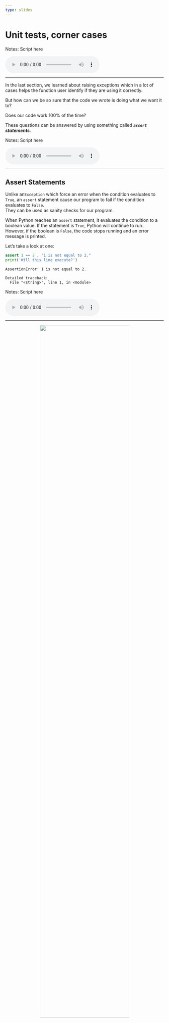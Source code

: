 ```yaml
---
type: slides
---
```


# Unit tests, corner cases

Notes: Script here

<html>

<audio controls >

<source src="/placeholder_audio.mp3" />

</audio>

</html>

---

In the last section, we learned about raising exceptions which in a lot
of cases helps the function user identify if they are using it
correctly.

But how can we be so sure that the code we wrote is doing what we want
it to?

Does our code work 100% of the time?

These questions can be answered by using something called ***`assert`
statements***.

Notes: Script here

<html>

<audio controls >

<source src="/placeholder_audio.mp3" />

</audio>

</html>

---

## Assert Statements

Unlike an`Exception` which force an error when the condition evaluates
to `True`, an `assert` statement cause our program to fail if the
condition evaluates to `False`.  
They can be used as sanity checks for our program.

When Python reaches an `assert` statement, it evaluates the condition to
a boolean value. If the statement is `True`, Python will continue to
run. However, if the boolean is `False`, the code stops running and an
error message is printed.

Let’s take a look at one:

``` python
assert 1 == 2 , "1 is not equal to 2."
print('Will this line execute?')
```

``` out
AssertionError: 1 is not equal to 2.

Detailed traceback: 
  File "<string>", line 1, in <module>
```

Notes: Script here

<html>

<audio controls >

<source src="/placeholder_audio.mp3" />

</audio>

</html>

---

<center>

<img src='/module6/assert.png' width="75%">

</center>

``` out
AssertionError: 1 is not equal to 2.

Detailed traceback: 
  File "<string>", line 1, in <module>
```

Here we have the keyword `assert` that checks if `1==2`. Since the
boolean is `False`, the message beside the condition `" 1 is not equal
to 2."` is outputted.

Let’s take a look at an example where the boolean is `True`:

``` python
assert 1 == 1 , "1 is not equal to 2."
print('Will this line execute?')
```

```out
Will this line execute?
```

Since the `assert` statement results in a `True` values, Python
continues to run and the next line of code is executed.

Notes: Script here

<html>

<audio controls >

<source src="/placeholder_audio.mp3" />

</audio>

</html>

---

## Why?

Where do assert statements come in handy?

Up to this point, we have been creating functions and only after we have
written them, we’ve tested if they work. Instead, programmers often use
a different approach. We recommend writing tests using `assert`
statements before our actual function. This is called Test-Driven
Development (TDD).

This may seem a little counter-intuitive, but we’re creating the
expectations of our function before the actual function code.

Often we have an idea of what our function should be able to do, and
what the function operation output is expected. If we write our tests
before the function it helps understand exactly what code we need to
write and it avoids encountering large time-consuming bugs down the
line.

<center>

<img src='/module6/why.png' width="75%">

</center>

Notes: Script here

<html>

<audio controls >

<source src="/placeholder_audio.mp3" />

</audio>

</html>

---

## What to test?

So, what kind of tests do we want? We want to keep these tests simple -
things that we know are true or could be easily calculated by hand.  
For example, let’s look at our `exponent_a_list()` function:

``` python
def exponent_a_list(numerical_list, exponent=2):
    new_exponent_list = list()
    
    for number in numerical_list:
        new_exponent_list.append(number ** exponent)
    
    return new_exponent_list
```

Easy cases for this function would be lists containing numbers that we
can easily square, or cube.

For example, we expect the square output of `[1, 2, 4, 7]` to be
`[1, 4, 16, 49]`.  
The test for this would look like this:

``` python
assert exponent_a_list([1, 2, 4, 7], 2) == [1, 4, 16, 49], "incorrect output for exponent = 2"
```

It’s also good to do multiple test to for different list sizes as well
as different values for both inputs. Let’s make another test for
`exponent` = `3`. Again, we use numbers that we know the cube of.

``` python
assert exponent_a_list([1, 2, 3], 3) == [1, 8, 27], "incorrect output for exponent = 3"
```

We can also test that our expected datatype is correct:

``` python
assert type(exponent_a_list([1,2,4], 2)) == list, "output type not a list"
```

Notes: Script here

<html>

<audio controls >

<source src="/placeholder_audio.mp3" />

</audio>

</html>

---

## False Positives

Just because all our tests pass, this does not mean our program is
necessarily correct. It’s common that our tests can pass but our code
contains errors.

``` python
def bad_function(numerical_list, exponent=2):
    new_exponent_list = list()
    for number in numerical_list:
        if len(numerical_list) >2:
            new_exponent_list.append(number ** exponent)
    return new_exponent_list
```

``` python
assert bad_function([1, 2, 4, 7], 2) == [1, 4, 16, 49], "incorrect output for exponent = 2"
assert bad_function([2, 1, 3], 3) == [8, 1, 27], "incorrect output for exponent = 3"
```

Here, it looks like our tests pass\! But let’s try another test:

``` python
assert bad_function([5, 10], 2) == [1, 4, 16, 49], "incorrect output for list size 2"
```

``` out
AssertionError: incorrect output for list size 2

Detailed traceback: 
  File "<string>", line 1, in <module>
```

How do we deal with it?

Write a lot of tests and don’t be overconfident, even after writing a
lot of tests\!

Notes: Script here

<html>

<audio controls >

<source src="/placeholder_audio.mp3" />

</audio>

</html>

---

## Corner Cases

Other tests that are good to include are tests that check ***corner
cases***. A corner case is an input that is reasonable but a bit unusual
and may trip up our code.

For example, taking the square of an empty list, or taking a 0 or
negative value exponent. Often it is desirable to add test cases to
address corner cases.

``` python
assert exponent_a_list([], 3) == [], "incorrect output for empty list"
assert exponent_a_list([0, 1, 3], 0) == [1, 1, 1], "incorrect output for exponent 0"
assert exponent_a_list([1, 2], -2) == [1, 0.25], "incorrect output for a negative exponent"
```

These corner cases pass, but let’s try another one:

``` python
assert exponent_a_list([0, 2, 4], -1) == [1, 0.5, 0.25], "incorrect output for a negative exponent"
```

``` out
ZeroDivisionError: 0.0 cannot be raised to a negative power

Detailed traceback: 
  File "<string>", line 1, in <module>
  File "<string>", line 5, in exponent_a_list
```

Since 0 to the power of -1 is equal to 1/0, the correct answer is
infinity. In this case, we would need to correct the code in our
function to handle this weird case or inform the user using `Exceptions`
that our function cannot accept lists containing 0 if the exponent is
negative.

Notes: Script here

<html>

<audio controls >

<source src="/placeholder_audio.mp3" />

</audio>

</html>

---

# Testing Functions that Work with Data

Often, we will be making functions that work on data. In these
situations, we make some testing data also known as ***“helper”*** data.
Helper data is small in size and that we can easily work with and
calculate our functions return value from easily.

Helper data can be made from scratch using functions such as
`pd.DataFrame()` or `pd.DataFrame.from_dict()` which we learned about in
module 4. You can also upload a very small slice of an existing
dataframe.

For example, perhaps we want to write a function called `column_stats`
that returns some summary statistics in form of a dictionary. The
function below is something we might have envisioned (Note that at this
point it will not have been written out and it would just be an idea)

``` python
def column_stats(df, column):
   stats_dict = {'max': df[column].max(),
                 'min': df[column].min(),
                 'mean': round(df[column].mean()),
                 'range': df[column].max() - df[column].min()}
   return stats_dict
```

Notes: Script here

<html>

<audio controls >

<source src="/placeholder_audio.mp3" />

</audio>

</html>

---

We need to make my helper data so that we can easily calculate the max,
min, range, and mean easily on any columns. The values we chose in our
columns are easy to calculate the statistics from. The dataframe also
has a small dimension to keep the calculations simple.

``` python
data = { 'name': ['Cherry', 'Oak', 'Willow', 'Fir', 'Oak'], 
         'height': [15, 20, 10, 5, 10], 
         'diameter': [2, 5, 3, 10, 5], 
         'age': [0, 0, 0, 0, 0], 
         'flowering': [True, False, True, False, False]}
         
forest = pd.DataFrame.from_dict(data)
forest
```

```out
     name  height  diameter  age  flowering
0  Cherry      15         2    0       True
1     Oak      20         5    0      False
2  Willow      10         3    0       True
3     Fir       5        10    0      False
4     Oak      10         5    0      False
```

The tests we write for the function `column_stats()` are now easy to
calculate:

``` python
assert column_stats(forest, 'height') == {'max': 20, 'min': 5, 'mean': 12.0, 'range': 15}
assert column_stats(forest, 'diameter') == {'max': 10, 'min': 2, 'mean': 5.0, 'range': 8}
assert column_stats(forest, 'age') == {'max': 0, 'min': 0, 'mean': 0, 'range': 0}
```

Notes: Script here

<html>

<audio controls >

<source src="/placeholder_audio.mp3" />

</audio>

</html>

---

## Systematic Approach

We use a **systematic approach** to design our function using a general
set of steps to follow when writing programs.

The approach we recommend includes 5 steps:

***1. Write the function stub: a function that does nothing but accepts
all input parameters and return the correct datatype.***

This means we are writing the skeleton of a function. We include the
line that defines the function with the input arguments and the return
statement returning the object with the desired data type.

Using our `exponent_a_list()` function as an example:

``` python
def exponent_a_list(numerical_list, exponent=2):
    return new_exponent_list
```

Notes: Script here

<html>

<audio controls >

<source src="/placeholder_audio.mp3" />

</audio>

</html>

---

***2. Write tests to satisfy the design specifications.***

This is where our `assert` statements come in. We write tests that we
want our function to pass. In our `exponent_a_list()` example we expect
that our function will take in a list and an optional argument named
`exponent` and then returns a list with the exponential value of each
element of the input list.

``` python
def exponent_a_list(numerical_list, exponent=2):
    return new_exponent_list
    
assert type(exponent_a_list([1,2,4], 2)) == list, "output type not a list"
assert exponent_a_list([1, 2, 4, 7], 2) == [1, 4, 16, 49], "incorrect output for exponent = 2"
assert exponent_a_list([1, 2, 3], 3) == [1, 8, 27], "incorrect output for exponent = 3"
```

``` out
NameError: name 'new_exponent_list' is not defined

Detailed traceback: 
  File "<string>", line 1, in <module>
  File "<string>", line 2, in exponent_a_list
```

Here we can see our code fails since we have not function code yet\!

Notes: Script here

<html>

<audio controls >

<source src="/placeholder_audio.mp3" />

</audio>

</html>

---

***3. Outline the program with pseudo-code.***

Pseudocode is an informal but high-level description of the code and
operations that we wish to implement. In this step, we are essentially
writing the steps that we anticipate needing to complete our function:

``` python
def exponent_a_list(numerical_list, exponent=2):
    new_exponent_list = list()
    
    # loop through all the elements in numerical_list
    # For each element ** exponent
    # append it to the new_exponent_list list 
    
    return new_exponent_list
    
assert type(exponent_a_list([1,2,4], 2)) == list, "output type not a list"
assert exponent_a_list([1, 2, 4, 7], 2) == [1, 4, 16, 49], "incorrect output for exponent = 2"
assert exponent_a_list([1, 2, 3], 3) == [1, 8, 27], "incorrect output for exponent = 3"
```

``` out
AssertionError: exponent_a_list, does not result in expected output when exponent = 2

Detailed traceback: 
  File "<string>", line 1, in <module>
```

Notes: Script here

<html>

<audio controls >

<source src="/placeholder_audio.mp3" />

</audio>

</html>

---

***4. Write code and test frequently.***

Here is where we construct a function that no longer returns any errors
from our `assert` statements.

``` python
def exponent_a_list(numerical_list, exponent=2):
    new_exponent_list = list()
    
    for number in numerical_list:
        new_exponent_list.append(number ** exponent)
    
    return new_exponent_list
    
assert type(exponent_a_list([1,2,4], 2)) == list, "output type not a list"
assert exponent_a_list([1, 2, 4, 7], 2) == [1, 4, 16, 49], "incorrect output for exponent = 2"
assert exponent_a_list([1, 2, 3], 3) == [1, 8, 27], "incorrect output for exponent = 3"
```

Notes: Script here

<html>

<audio controls >

<source src="/placeholder_audio.mp3" />

</audio>

</html>

---

***5. Write documentation.***  
Finally, finish our function with a docstring.

``` python
def exponent_a_list(numerical_list, exponent=2):
    """ Creates a new list containing specified exponential values of the input list. 
    
    Parameters
    ----------
    numerical_list : list
        The list from which to calculate exponential values from
    exponent : int or float, optional
        The exponent value (the default is 2, which implies the square).
    
    Returns
    -------
    new_exponent_list : list
        A new list containing the exponential value specified of each of
        the elements from the input list 
        
    Examples
    --------
    >>> squares_a_list([1, 2, 3, 4])
    [1, 4, 9, 16]
    """
    new_exponent_list = list()
    for number in numerical_list:
        new_exponent_list.append(number ** exponent)
    return new_exponent_list
```

Notes: Script here

<html>

<audio controls >

<source src="/placeholder_audio.mp3" />

</audio>

</html>

---

# Let’s practice what we learned\!

Notes: Script here

<html>

<audio controls >

<source src="/placeholder_audio.mp3" />
